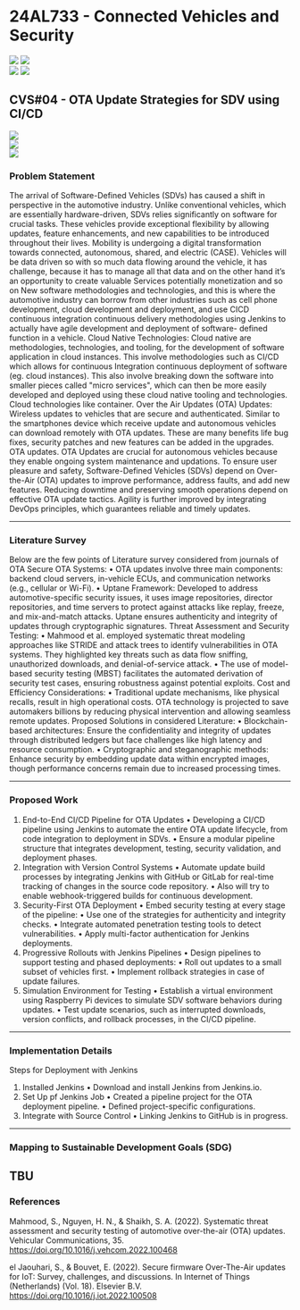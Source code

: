 # 24AL733 - Connected Vehicles and Security 
![](https://img.shields.io/badge/PG-blue) ![](https://img.shields.io/badge/Subject-CVS-blue) <br/>
![](https://img.shields.io/badge/Lecture-3-orange) ![](https://img.shields.io/badge/Credits-3-orange) 

## CVS#04 - OTA Update Strategies for SDV using CI/CD
![](https://img.shields.io/badge/Member-Mohit_Joshi-gold) <br/> 
![](https://img.shields.io/badge/SDG-TBD-darkgreen) <br/> 
![](https://img.shields.io/badge/Reviewed-TBD-brown) 

### Problem Statement

The arrival of Software-Defined Vehicles (SDVs) has caused a shift in perspective in the automotive industry. Unlike conventional vehicles, which are essentially hardware-driven, SDVs relies significantly on software for crucial tasks. These vehicles provide exceptional flexibility by allowing updates, feature enhancements, and new capabilities to be introduced throughout their lives. Mobility is undergoing a digital transformation towards connected, autonomous, shared, and electric (CASE).
Vehicles will be data driven so with so much data flowing around the vehicle, it has challenge, because it has to manage all that data and on the other hand it’s an opportunity to create valuable Services potentially monetization and so on
New software methodologies and technologies, and this is where the automotive industry can borrow from other industries such as cell phone development, cloud development and deployment, and use CICD continuous integration continuous delivery methodologies using Jenkins to actually have agile development and deployment of software- defined function in a vehicle.
Cloud Native Technologies:
Cloud native are methodologies, technologies, and tooling, for the development of software application in cloud instances.
This involve methodologies such as CI/CD which allows for continuous Integration continuous deployment of software (eg. cloud instances). This also involve breaking down the software into smaller pieces called "micro services", which can then be more easily developed and deployed using these cloud native tooling and technologies. Cloud technologies like container.
Over the Air Updates (OTA) Updates: 
Wireless updates to vehicles that are secure and authenticated. Similar to the smartphones device which receive update and autonomous vehicles can download remotely with OTA updates. These are many benefits life bug fixes, security patches and new features can be added in the upgrades. OTA updates. OTA Updates are crucial for autonomous vehicles because they enable ongoing system maintenance and updations. 
To ensure user pleasure and safety, Software-Defined Vehicles (SDVs) depend on Over-the-Air (OTA) updates to improve performance, address faults, and add new features. Reducing downtime and preserving smooth operations depend on effective OTA update tactics. Agility is further improved by integrating DevOps principles, which guarantees reliable and timely updates.

---

### Literature Survey

Below are the few points of Literature survey considered from journals of OTA
Secure OTA Systems:
•	OTA updates involve three main components: backend cloud servers, in-vehicle ECUs, and communication networks (e.g., cellular or Wi-Fi).
•	Uptane Framework: Developed to address automotive-specific security issues, it uses image repositories, director repositories, and time servers to protect against attacks like replay, freeze, and mix-and-match attacks. Uptane ensures authenticity and integrity of updates through cryptographic signatures.
Threat Assessment and Security Testing:
•	Mahmood et al. employed systematic threat modeling approaches like STRIDE and attack trees to identify vulnerabilities in OTA systems. They highlighted key threats such as data flow sniffing, unauthorized downloads, and denial-of-service attack.
•	The use of model-based security testing (MBST) facilitates the automated derivation of security test cases, ensuring robustness against potential exploits.
Cost and Efficiency Considerations:
•	Traditional update mechanisms, like physical recalls, result in high operational costs. OTA technology is projected to save automakers billions by reducing physical intervention and allowing seamless remote updates.
Proposed Solutions in considered Literature:
•	Blockchain-based architectures: Ensure the confidentiality and integrity of updates through distributed ledgers but face challenges like high latency and resource consumption.
•	Cryptographic and steganographic methods: Enhance security by embedding update data within encrypted images, though performance concerns remain due to increased processing times.

---

### Proposed Work

1.	End-to-End CI/CD Pipeline for OTA Updates
•	Developing a CI/CD pipeline using Jenkins to automate the entire OTA update lifecycle, from code integration to deployment in SDVs.
•	Ensure a modular pipeline structure that integrates development, testing, security validation, and deployment phases.
2.	Integration with Version Control Systems
•	Automate update build processes by integrating Jenkins with GitHub or GitLab for real-time tracking of changes in the source code repository.
•	Also will try to enable webhook-triggered builds for continuous development.
3.	Security-First OTA Deployment
•	Embed security testing at every stage of the pipeline:
•	Use one of the strategies for authenticity and integrity checks.
•	Integrate automated penetration testing tools to detect vulnerabilities.
•	Apply multi-factor authentication for Jenkins deployments.
4.	Progressive Rollouts with Jenkins Pipelines
•	Design pipelines to support testing and phased deployments:
•	Roll out updates to a small subset of vehicles first.
•	Implement rollback strategies in case of update failures.
5.	Simulation Environment for Testing
•	Establish a virtual environment using Raspberry Pi devices to simulate SDV software behaviors during updates.
•	Test update scenarios, such as interrupted downloads, version conflicts, and rollback processes, in the CI/CD pipeline.

---

### Implementation Details

Steps for Deployment with Jenkins
1.	Installed Jenkins
•	Download and install Jenkins from Jenkins.io.
2.	Set Up pf Jenkins Job
•	Created a pipeline project for the OTA deployment pipeline.
•	Defined project-specific configurations.
3.	Integrate with Source Control
•	Linking Jenkins to GitHub is in progress.


---


### Mapping to Sustainable Development Goals (SDG)

TBU
---

### References

Mahmood, S., Nguyen, H. N., & Shaikh, S. A. (2022). Systematic threat assessment and security testing of automotive over-the-air (OTA) updates. Vehicular Communications, 35. https://doi.org/10.1016/j.vehcom.2022.100468

el Jaouhari, S., & Bouvet, E. (2022). Secure firmware Over-The-Air updates for IoT: Survey, challenges, and discussions. In Internet of Things (Netherlands) (Vol. 18). Elsevier B.V. https://doi.org/10.1016/j.iot.2022.100508
